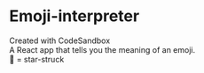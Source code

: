 # Emoji-interpreter
Created with CodeSandbox <br>
A React app that tells you the meaning of an emoji. <br>
🤩 = star-struck
